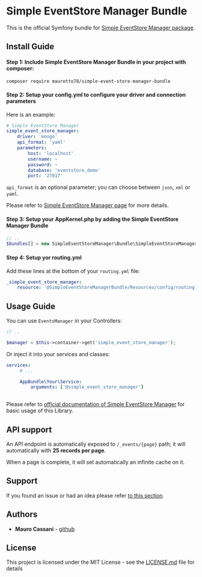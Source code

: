 # Simple EventStore Manager Bundle #

This is the official Symfony bundle for [Simple EventStore Manager package](https://github.com/mauretto78/simple-event-store-manager).

## Install Guide ##

#### Step 1: Include Simple EventStore Manager Bundle in your project with composer:

```bash
composer require mauretto78/simple-event-store-manager-bundle
```

#### Step 2: Setup your config.yml to configure your driver and connection parameters

Here is an example:

```yml
# Simple EventStore Manager
simple_event_store_manager:
    driver: 'mongo'
    api_format: 'yaml'
    parameters:
        host: 'localhost'
        username: ~
        password: ~
        database: 'eventstore_demo'
        port: '27017'
```

`api_format` is an optional parameter; you can choose between `json`, `xml` or `yaml`. 

Please refer to [Simple EventStore Manager page](https://github.com/mauretto78/simple-event-store-manager) for more details.

#### Step 3: Setup your AppKernel.php by adding the Simple EventStore Manager Bundle 

```php
// ..
$bundles[] = new SimpleEventStoreManager\Bundle\SimpleEventStoreManagerBundle();
```

#### Step 4: Setup yor routing.yml

Add these lines at the bottom of your `routing.yml` file:

```yaml
_simple_event_store_manager:
    resource: '@SimpleEventStoreManagerBundle/Resources/config/routing.yml'
```

## Usage Guide ##

You can use `EventsManager` in your Controllers:

```php
// ..

$manager = $this->container->get('simple_event_store_manager');

```

Or inject it into your services and classes:

```yaml
services:
     # ...

     AppBundle\Your\Service:
         arguments: ['@simple_event_store_manager']
         
```

Please refer to [official documentation of Simple EventStore Manager](https://github.com/mauretto78/simple-event-store-manager) for basic usage of this Library.

## API support ##

An API endpoint is automatically exposed to `/_events/{page}` path; it will automatically with **25 records per page**. 

When a page is complete, it will set automatically an infinite cache on it.

## Support ##

If you found an issue or had an idea please refer [to this section](https://github.com/mauretto78/simple-event-store-manager-bundle/issues).

## Authors

* **Mauro Cassani** - [github](https://github.com/mauretto78)

## License

This project is licensed under the MIT License - see the [LICENSE.md](LICENSE.md) file for details